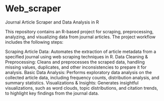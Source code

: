 # Web_scraper
Journal Article Scraper and Data Analysis in R

This repository contains an R-based project for scraping, preprocessing, analyzing, and visualizing data from journal articles. The project workflow includes the following steps:

Scraping Article Data: Automates the extraction of article metadata from a specified journal using web scraping techniques in R.
Data Cleaning & Preprocessing: Cleans and preprocesses the scraped data, handling missing values, duplicates, and other inconsistencies to prepare it for analysis.
Basic Data Analysis: Performs exploratory data analysis on the collected article data, including frequency counts, distribution analysis, and summary statistics.
Visualizations & Insights: Generates insightful visualizations, such as word clouds, topic distributions, and citation trends, to highlight key findings from the journal data.
